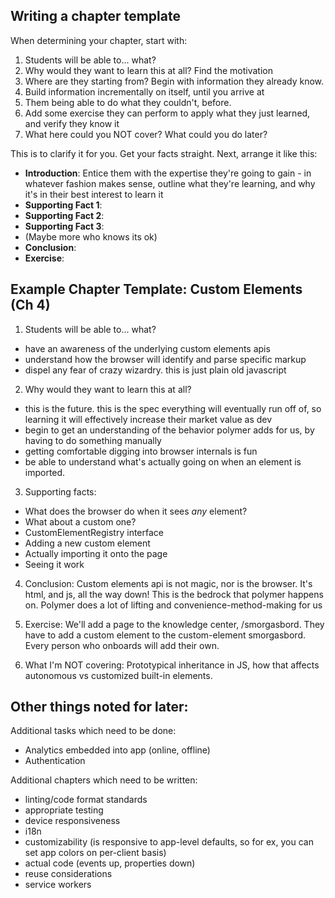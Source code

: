 ## Writing a chapter template

When determining your chapter, start with:
1. Students will be able to... what?
2. Why would they want to learn this at all? Find the motivation
3. Where are they starting from? Begin with information they already know.
4. Build information incrementally on itself, until you arrive at
5. Them being able to do what they couldn't, before.
6. Add some exercise they can perform to apply what they just learned, and verify they know it
7. What here could you NOT cover? What could you do later?

This is to clarify it for you. Get your facts straight. Next, arrange it like this:

* **Introduction**: Entice them with the expertise they're going to gain - in whatever fashion makes sense, outline what they're learning, and why it's in their best interest to learn it
* **Supporting Fact 1**:
* **Supporting Fact 2**:
* **Supporting Fact 3**:
* (Maybe more who knows its ok)
* **Conclusion**:
* **Exercise**:

## Example Chapter Template: Custom Elements (Ch 4)

1. Students will be able to... what?
* have an awareness of the underlying custom elements apis
* understand how the browser will identify and parse specific markup
* dispel any fear of crazy wizardry. this is just plain old javascript


2. Why would they want to learn this at all?
* this is the future. this is the spec everything will eventually run off of, so learning it will effectively increase their market value as dev
* begin to get an understanding of the behavior polymer adds for us, by having to do something manually
* getting comfortable digging into browser internals is fun
* be able to understand what's actually going on when an element is imported.

3. Supporting facts:
* What does the browser do when it sees _any_ element?
* What about a custom one?
* CustomElementRegistry interface
* Adding a new custom element
* Actually importing it onto the page
* Seeing it work

4. Conclusion:
Custom elements api is not magic, nor is the browser. It's html, and js, all the way down!
This is the bedrock that polymer happens on. Polymer does a lot of lifting and convenience-method-making for us

5. Exercise:
We'll add a page to the knowledge center, /smorgasbord. They have to add a custom element to the custom-element smorgasbord. Every person who onboards will add their own.

6. What I'm NOT covering:
Prototypical inheritance in JS, how that affects autonomous vs customized built-in elements.

## Other things noted for later:
Additional tasks which need to be done:
* Analytics embedded into app (online, offline)
* Authentication

Additional chapters which need to be written:
* linting/code format standards
* appropriate testing
* device responsiveness
* i18n
* customizability (is responsive to app-level defaults, so for ex, you can set app colors on per-client basis)
* actual code (events up, properties down)
* reuse considerations
* service workers
